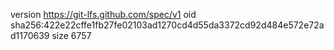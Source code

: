 version https://git-lfs.github.com/spec/v1
oid sha256:422e22cffe1fb27fe02103ad1270cd4d55da3372cd92d484e572e72ad1170639
size 6757
